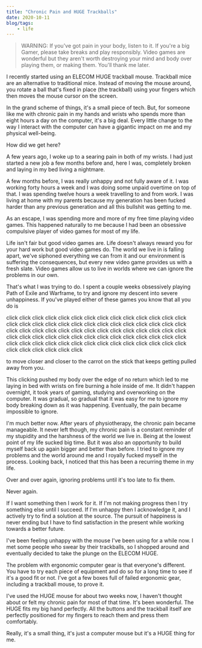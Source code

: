 ```yaml
---
title: "Chronic Pain and HUGE Trackballs"
date: 2020-10-11
blog/tags:
    - life
---
```

> WARNING: If you've got pain in your body, listen to it. If you're a big Gamer, please take breaks and play responsibly. Video games are wonderful but they aren't worth destroying your mind and body over playing them, or making them. You'll thank me later.

I recently started using an ELECOM HUGE trackball mouse. Trackball mice are an alternative to traditional mice. Instead of moving the mouse around, you rotate a ball that's fixed in place (the trackball) using your fingers which then moves the mouse cursor on the screen.

In the grand scheme of things, it's a small piece of tech. But, for someone like me with chronic pain in my hands and wrists who spends more than eight hours a day on the computer, it's a big deal. Every little change to the way I interact with the computer can have a gigantic impact on me and my physical well-being.

How did we get here?

A few years ago, I woke up to a searing pain in both of my wrists. I had just started a new job a few months before and, here I was, completely broken and laying in my bed living a nightmare.

A few months before, I was really unhappy and not fully aware of it. I was working forty hours a week and I was doing some unpaid overtime on top of that. I was spending twelve hours a week travelling to and from work. I was living at home with my parents because my generation has been fucked harder than any previous generation and all this bullshit was getting to me.

As an escape, I was spending more and more of my free time playing video games. This happened naturally to me because I had been an obsessive compulsive player of video games for most of my life.

Life isn't fair but good video games are. Life doesn't always reward you for your hard work but good video games do. The world we live in is falling apart, we've siphoned everything we can from it and our environment is suffering the consequences, but every new video game provides us with a fresh slate. Video games allow us to live in worlds where we can ignore the problems in our own.

That's what I was trying to do. I spent a couple weeks obsessively playing Path of Exile and Warframe, to try and ignore my descent into severe unhappiness. If you've played either of these games you know that all you do is

click click click click click click click click click click click click click click click click click click click click click click click click click click click click click click click click click click click click click click click click click click click click click click click click click click click click click click click click click click click click click click click click click click click click click click click click click click click click

to move closer and closer to the carrot on the stick that keeps getting pulled away from you.

This clicking pushed my body over the edge of no return which led to me laying in bed with wrists on fire burning a hole inside of me. It didn't happen overnight, it took years of gaming, studying and overworking on the computer. It was gradual, so gradual that it was easy for me to ignore my body breaking down as it was happening. Eventually, the pain became impossible to ignore.

I'm much better now. After years of physiotherapy, the chronic pain became manageable. It never left though, my chronic pain is a constant reminder of my stupidity and the harshness of the world we live in. Being at the lowest point of my life sucked big time. But it was also an opportunity to build myself back up again bigger and better than before. I tried to ignore my problems and the world around me and I royally fucked myself in the process. Looking back, I noticed that this has been a recurring theme in my life.

Over and over again, ignoring problems until it's too late to fix them.

Never again.

If I want something then I work for it. If I'm not making progress then I try something else until I succeed. If I'm unhappy then I acknowledge it, and I actively try to find a solution at the source. The pursuit of happiness is never ending but I have to find satisfaction in the present while working towards a better future.

I've been feeling unhappy with the mouse I've been using for a while now. I met some people who swear by their trackballs, so I shopped around and eventually decided to take the plunge on the ELECOM HUGE.

The problem with ergonomic computer gear is that everyone's different. You have to try each piece of equipment and do so for a long time to see if it's a good fit or not. I've got a few boxes full of failed ergonomic gear, including a trackball mouse, to prove it.

I've used the HUGE mouse for about two weeks now, I haven't thought about or felt my chronic pain for most of that time. It's been wonderful. The HUGE fits my big hand perfectly. All the buttons and the trackball itself are perfectly positioned for my fingers to reach them and press them comfortably.

Really, it's a small thing, it's just a computer mouse but it's a HUGE thing for me.
